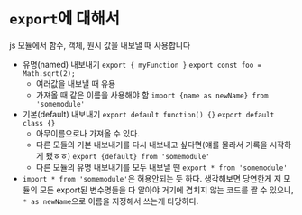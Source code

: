 # `export`에 대해서
js 모듈에서 함수, 객체, 원시 값을 내보낼 때 사용합니다

- 유명(named) 내보내기
	`export { myFunction }`
	`export const foo = Math.sqrt(2);`
	- 여러값을 내보낼 때 유용
	- 가져올 때 같은 이름을 사용해야 함 `import {name as newName} from 'somemodule'`
- 기본(default) 내보내기
	`export default function() {}`
	`export default class {}`
	- 아무이름으로나 가져올 수 있다.
	- 다른 모듈의 기본 내보내기를 다시 내보내고 싶다면(얘를 몰라서 기록을 시작하게 됐ㅎㅎ)
		`export {default} from 'somemodule'`
	- 다른 모듈의 유명 내보내기를 모두 내보낼 땐
		`export * from 'somemodule'`
- `import * from 'somemodule'`은 허용안되는 듯 하다. 생각해보면 당연한게 저 모듈의 모든 export된 변수명들을 다 알아야 거기에 겹치지 않는 코드를 짤 수 있으니, `* as newName`으로 이름을 지정해서 쓰는게 타당하다.